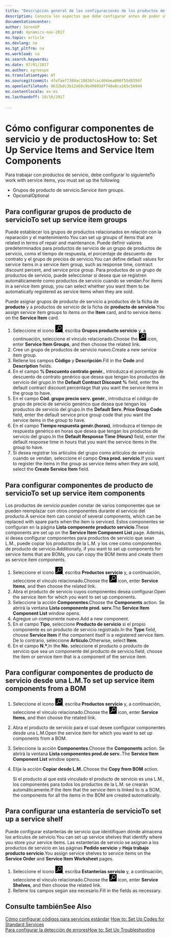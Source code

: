```yaml
---
title: "Descripción general de las configuraciones de los productos de servicio y de los componentes del producto de servicio"
description: Conozca los aspectos que debe configurar antes de poder utilizar los productos del servicio, incluidos los valores predeterminados, como el tiempo de respuesta, el porcentaje de descuento del contrato y el grupo de precios de servicio.
documentationcenter: 
author: SorenGP
ms.prod: dynamics-nav-2017
ms.topic: article
ms.devlang: na
ms.tgt_pltfrm: na
ms.workload: na
ms.search.keywords: 
ms.date: 07/01/2017
ms.author: sgroespe
ms.translationtype: HT
ms.sourcegitcommit: 4fefaef7380ac10836fcac404eea006f55d8556f
ms.openlocfilehash: 0632bdc3b12e60c9b49893df748e8ca165c5b9d4
ms.contentlocale: es-es
ms.lasthandoff: 10/16/2017

---
```

# <a name="how-to-set-up-service-items-and-service-item-components"></a><span data-ttu-id="ec710-103">Cómo configurar componentes de servicio y de productos</span><span class="sxs-lookup"><span data-stu-id="ec710-103">How to: Set Up Service Items and Service Item Components</span></span>
<span data-ttu-id="ec710-104">Para trabajar con productos de servicio, debe configurar lo siguiente</span><span class="sxs-lookup"><span data-stu-id="ec710-104">To work with service items, you must set up the following</span></span>

* <span data-ttu-id="ec710-105">Grupos de producto de servicio.</span><span class="sxs-lookup"><span data-stu-id="ec710-105">Service item groups.</span></span> 
* <span data-ttu-id="ec710-106">Opcional</span><span class="sxs-lookup"><span data-stu-id="ec710-106">Optional</span></span>

## <a name="to-set-up-service-item-groups"></a><span data-ttu-id="ec710-107">Para configurar grupos de producto de servicio</span><span class="sxs-lookup"><span data-stu-id="ec710-107">To set up service item groups</span></span>
<span data-ttu-id="ec710-108">Puede establecer los grupos de productos relacionados en relación con la reparación y el mantenimiento.</span><span class="sxs-lookup"><span data-stu-id="ec710-108">You can set up groups of items that are related in terms of repair and maintenance.</span></span> <span data-ttu-id="ec710-109">Puede definir valores predeterminados para productos de servicio de un grupo de productos de servicio, como el tiempo de respuesta, el porcentaje de descuento de contrato y el grupo de precios de servicio.</span><span class="sxs-lookup"><span data-stu-id="ec710-109">You can define default values for service items in a service item group, such as response time, contract discount percent, and service price group.</span></span> <span data-ttu-id="ec710-110">Para productos de un grupo de productos de servicio, puede seleccionar si desea que se registren automáticamente como productos de servicio cuando se vendan.</span><span class="sxs-lookup"><span data-stu-id="ec710-110">For items in a service item group, you can select whether you want them to be automatically registered as service items when they are sold.</span></span>  
  
<span data-ttu-id="ec710-111">Puede asignar grupos de producto de servicio a productos de la ficha de **producto** y a productos de servicio de la ficha de **producto de servicio**.</span><span class="sxs-lookup"><span data-stu-id="ec710-111">You assign service item groups to items on the **Item** card, and to service items on the **Service Item** card.</span></span>  
  
1. <span data-ttu-id="ec710-112">Seleccione el icono ![Buscar página o informe](media/ui-search/search_small.png "icono Buscar página o informe"), escriba **Grupos producto servicio** y, a continuación, seleccione el vínculo relacionado.</span><span class="sxs-lookup"><span data-stu-id="ec710-112">Choose the ![Search for Page or Report](media/ui-search/search_small.png "Search for Page or Report icon") icon, enter **Service Item Groups**, and then choose the related link.</span></span>  
2. <span data-ttu-id="ec710-113">Cree un grupo de productos de servicio nuevo.</span><span class="sxs-lookup"><span data-stu-id="ec710-113">Create a new service item group.</span></span>  
3. <span data-ttu-id="ec710-114">Rellene los campos **Código** y **Descripción**.</span><span class="sxs-lookup"><span data-stu-id="ec710-114">Fill in the **Code** and **Description** fields.</span></span>  
4. <span data-ttu-id="ec710-115">En el campo **% Descuento contrato genér.**, introduzca el porcentaje de descuento de contrato genérico que desea que tengan los productos de servicio del grupo.</span><span class="sxs-lookup"><span data-stu-id="ec710-115">In the **Default Contract Discount %** field, enter the default contract discount percentage that you want the service items in the group to have.</span></span>  
5. <span data-ttu-id="ec710-116">En el campo **Cód. grupo precio serv. genér.**, introduzca el código de grupo de precio de servicio genérico que desea que tengan los productos de servicio del grupo.</span><span class="sxs-lookup"><span data-stu-id="ec710-116">In the **Default Serv. Price Group Code** field, enter the default service price group code that you want the service items in the group to have.</span></span>  
6. <span data-ttu-id="ec710-117">En el campo **Tiempo respuesta genér.(horas)**, introduzca el tiempo de respuesta genérico en horas que desea que tengan los productos de servicio del grupo.</span><span class="sxs-lookup"><span data-stu-id="ec710-117">In the **Default Response Time (Hours)** field, enter the default response time in hours that you want the service items in the group to have.</span></span>  
7. <span data-ttu-id="ec710-118">Si desea registrar los artículos del grupo como artículos de servicio cuando se vendan, seleccione el campo **Crea prod. servicio**.</span><span class="sxs-lookup"><span data-stu-id="ec710-118">If you want to register the items in the group as service items when they are sold, select the **Create Service Item** field.</span></span>  

## <a name="to-set-up-service-item-components"></a><span data-ttu-id="ec710-119">Para configurar componentes de producto de servicio</span><span class="sxs-lookup"><span data-stu-id="ec710-119">To set up service item components</span></span>
<span data-ttu-id="ec710-120">Los productos de servicio pueden constar de varios componentes que se pueden reemplazar con otros componentes durante el servicio del producto.</span><span class="sxs-lookup"><span data-stu-id="ec710-120">A service item can consist of several components, which can be replaced with spare parts when the item is serviced.</span></span> <span data-ttu-id="ec710-121">Estos componentes se configuran en la página **Lista componente producto servicio**.</span><span class="sxs-lookup"><span data-stu-id="ec710-121">These components are set up on the **Service Item Component List** page.</span></span> <span data-ttu-id="ec710-122">Además, si desea configurar componentes para productos de servicio que sean L.M., puede copiar los productos de la L.M. y los cree como componentes de producto de servicio.</span><span class="sxs-lookup"><span data-stu-id="ec710-122">Additionally, if you want to set up components for service items that are BOMs, you can copy the BOM items and create them as service item components.</span></span> 
  
1. <span data-ttu-id="ec710-123">Seleccione el icono ![Buscar página o informe](media/ui-search/search_small.png "icono Buscar página o informe"), escriba **Productos servicio** y, a continuación, seleccione el vínculo relacionado.</span><span class="sxs-lookup"><span data-stu-id="ec710-123">Choose the ![Search for Page or Report](media/ui-search/search_small.png "Search for Page or Report icon") icon, enter **Service Items**, and then choose the related link.</span></span> 
2. <span data-ttu-id="ec710-124">Abra el producto de servicio cuyos componentes desea configurar.</span><span class="sxs-lookup"><span data-stu-id="ec710-124">Open the service item for which you want to set up components.</span></span>  
3. <span data-ttu-id="ec710-125">Seleccione la acción **Componentes**.</span><span class="sxs-lookup"><span data-stu-id="ec710-125">Choose the **Components** action.</span></span> <span data-ttu-id="ec710-126">Se abrirá la ventana **Lista componente prod. serv.**</span><span class="sxs-lookup"><span data-stu-id="ec710-126">The **Service Item Component List** window opens.</span></span>  
4. <span data-ttu-id="ec710-127">Agregue un componente nuevo.</span><span class="sxs-lookup"><span data-stu-id="ec710-127">Add a new component.</span></span>  
5. <span data-ttu-id="ec710-128">En el campo **Tipo**, seleccione **Producto de servicio** si el propio componente es un producto de servicio registrado.</span><span class="sxs-lookup"><span data-stu-id="ec710-128">In the **Type** field, choose **Service Item** if the component itself is a registered service item.</span></span> <span data-ttu-id="ec710-129">De lo contrario, seleccione **Artículo**.</span><span class="sxs-lookup"><span data-stu-id="ec710-129">Otherwise, select **Item**.</span></span>  
6. <span data-ttu-id="ec710-130">En el campo **N.º**,</span><span class="sxs-lookup"><span data-stu-id="ec710-130">In the **No.**</span></span> <span data-ttu-id="ec710-131">seleccione el producto o producto de servicio que sea un componente del producto de servicio.</span><span class="sxs-lookup"><span data-stu-id="ec710-131">field, choose the item or service item that is a component of the service item.</span></span>  

## <a name="to-set-up-service-item-components-from-a-bom"></a><span data-ttu-id="ec710-132">Para configurar componentes de producto de servicio desde una L.M.</span><span class="sxs-lookup"><span data-stu-id="ec710-132">To set up service item components from a BOM</span></span>
1.  <span data-ttu-id="ec710-133">Seleccione el icono ![Buscar página o informe](media/ui-search/search_small.png "icono Buscar página o informe"), escriba **Productos servicio** y, a continuación, seleccione el vínculo relacionado.</span><span class="sxs-lookup"><span data-stu-id="ec710-133">Choose the ![Search for Page or Report](media/ui-search/search_small.png "Search for Page or Report icon") icon, enter **Service Items**, and then choose the related link.</span></span>  
2. <span data-ttu-id="ec710-134">Abra el producto de servicio para el cual desee configurar componentes desde una L.M.</span><span class="sxs-lookup"><span data-stu-id="ec710-134">Open the service item for which you want to set up components from a BOM.</span></span>  
3. <span data-ttu-id="ec710-135">Seleccione la acción **Componentes**.</span><span class="sxs-lookup"><span data-stu-id="ec710-135">Choose the **Components** action.</span></span> <span data-ttu-id="ec710-136">Se abrirá la ventana **Lista componentes prod.de serv.**.</span><span class="sxs-lookup"><span data-stu-id="ec710-136">The **Service Item Component List** window opens.</span></span>  
4. <span data-ttu-id="ec710-137">Elija la acción **Copiar desde L.M.**.</span><span class="sxs-lookup"><span data-stu-id="ec710-137">Choose the **Copy from BOM** action.</span></span>  
  
    <span data-ttu-id="ec710-138">Si el producto al que está vinculado el producto de servicio es una L.M., los componentes para todos los productos de la L.M. se crearán automáticamente.</span><span class="sxs-lookup"><span data-stu-id="ec710-138">If the item that the service item is linked to is a BOM, the components for all the items in the BOM are created automatically.</span></span>  

## <a name="to-set-up-a-service-shelf"></a><span data-ttu-id="ec710-139">Para configurar una estantería de servicio</span><span class="sxs-lookup"><span data-stu-id="ec710-139">To set up a service shelf</span></span>
<span data-ttu-id="ec710-140">Puede configurar estanterías de servicio que identifiquen dónde almacena los artículos de servicio.</span><span class="sxs-lookup"><span data-stu-id="ec710-140">You can set up service shelves that identify where you store your service items.</span></span> <span data-ttu-id="ec710-141">Las estanterías de servicio se asignan a los productos de servicio en las páginas **Pedido servicio** y **Hoja trabajo producto servicio**.</span><span class="sxs-lookup"><span data-stu-id="ec710-141">You assign service shelves to service items on the **Service Order** and **Service Item Worksheet** pages.</span></span>  
  
1. <span data-ttu-id="ec710-142">Seleccione el icono ![Buscar página o informe](media/ui-search/search_small.png "icono Buscar página o informe"), escriba **Estanterías servicio** y, a continuación, seleccione el vínculo relacionado.</span><span class="sxs-lookup"><span data-stu-id="ec710-142">Choose the ![Search for Page or Report](media/ui-search/search_small.png "Search for Page or Report icon") icon, enter **Service Shelves**, and then choose the related link.</span></span>
2. <span data-ttu-id="ec710-143">Rellene los campos según sea necesario.</span><span class="sxs-lookup"><span data-stu-id="ec710-143">Fill in the fields as necessary.</span></span>

## <a name="see-also"></a><span data-ttu-id="ec710-144">Consulte también</span><span class="sxs-lookup"><span data-stu-id="ec710-144">See Also</span></span>
<span data-ttu-id="ec710-145">[Cómo configurar códigos para servicios estándar](service-how-setup-service-coding.md) </span><span class="sxs-lookup"><span data-stu-id="ec710-145">[How to: Set Up Codes for Standard Services](service-how-setup-service-coding.md) </span></span>  
[<span data-ttu-id="ec710-146">Para configurar la detección de errores</span><span class="sxs-lookup"><span data-stu-id="ec710-146">How to: Set Up Troubleshooting</span></span>](service-how-setup-troubleshooting.md)
